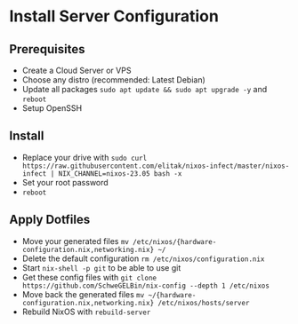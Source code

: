 # Install Server Configuration

## Prerequisites
- Create a Cloud Server or VPS
- Choose any distro (recommended: Latest Debian)
- Update all packages `sudo apt update && sudo apt upgrade -y` and `reboot`
- Setup OpenSSH

## Install
- Replace your drive with `sudo curl https://raw.githubusercontent.com/elitak/nixos-infect/master/nixos-infect | NIX_CHANNEL=nixos-23.05 bash -x`
- Set your root password
- `reboot`

## Apply Dotfiles

- Move your generated files `mv /etc/nixos/{hardware-configuration.nix,networking.nix} ~/`
- Delete the default configuration `rm /etc/nixos/configuration.nix`
- Start `nix-shell -p git` to be able to use git
- Get these config files with `git clone https://github.com/SchweGELBin/nix-config --depth 1 /etc/nixos`
- Move back the generated files `mv ~/{hardware-configuration.nix,networking.nix} /etc/nixos/hosts/server`
- Rebuild NixOS with `rebuild-server`
